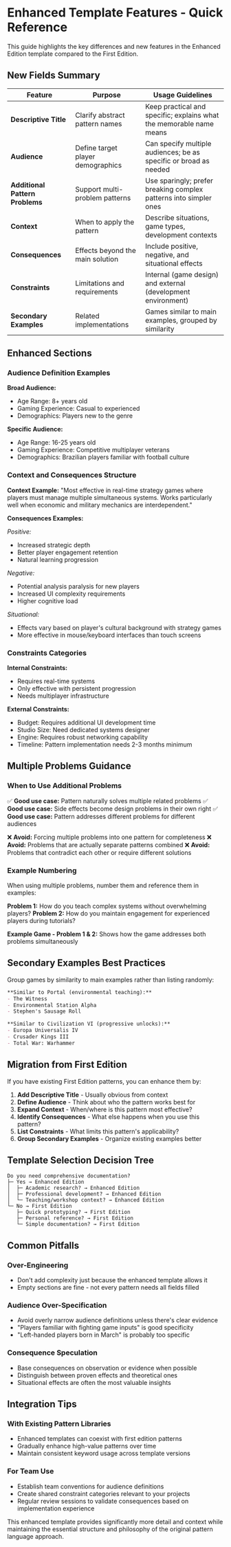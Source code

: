 # Enhanced Template Features - Quick Reference

This guide highlights the key differences and new features in the Enhanced Edition template compared to the First Edition.

## New Fields Summary

| Feature | Purpose | Usage Guidelines |
|---------|---------|------------------|
| **Descriptive Title** | Clarify abstract pattern names | Keep practical and specific; explains what the memorable name means |
| **Audience** | Define target player demographics | Can specify multiple audiences; be as specific or broad as needed |
| **Additional Pattern Problems** | Support multi-problem patterns | Use sparingly; prefer breaking complex patterns into simpler ones |
| **Context** | When to apply the pattern | Describe situations, game types, development contexts |
| **Consequences** | Effects beyond the main solution | Include positive, negative, and situational effects |
| **Constraints** | Limitations and requirements | Internal (game design) and external (development environment) |
| **Secondary Examples** | Related implementations | Games similar to main examples, grouped by similarity |

## Enhanced Sections

### Audience Definition Examples

**Broad Audience:**
- Age Range: 8+ years old
- Gaming Experience: Casual to experienced
- Demographics: Players new to the genre

**Specific Audience:**
- Age Range: 16-25 years old  
- Gaming Experience: Competitive multiplayer veterans
- Demographics: Brazilian players familiar with football culture

### Context and Consequences Structure

**Context Example:**
"Most effective in real-time strategy games where players must manage multiple simultaneous systems. Works particularly well when economic and military mechanics are interdependent."

**Consequences Examples:**

*Positive:*
- Increased strategic depth
- Better player engagement retention
- Natural learning progression

*Negative:*
- Potential analysis paralysis for new players
- Increased UI complexity requirements
- Higher cognitive load

*Situational:*
- Effects vary based on player's cultural background with strategy games
- More effective in mouse/keyboard interfaces than touch screens

### Constraints Categories

**Internal Constraints:**
- Requires real-time systems
- Only effective with persistent progression
- Needs multiplayer infrastructure

**External Constraints:**
- Budget: Requires additional UI development time
- Studio Size: Need dedicated systems designer  
- Engine: Requires robust networking capability
- Timeline: Pattern implementation needs 2-3 months minimum

## Multiple Problems Guidance

### When to Use Additional Problems
✅ **Good use case:** Pattern naturally solves multiple related problems
✅ **Good use case:** Side effects become design problems in their own right
✅ **Good use case:** Pattern addresses different problems for different audiences

❌ **Avoid:** Forcing multiple problems into one pattern for completeness
❌ **Avoid:** Problems that are actually separate patterns combined
❌ **Avoid:** Problems that contradict each other or require different solutions

### Example Numbering
When using multiple problems, number them and reference them in examples:

**Problem 1:** How do you teach complex systems without overwhelming players?
**Problem 2:** How do you maintain engagement for experienced players during tutorials?

**Example Game - Problem 1 & 2:** Shows how the game addresses both problems simultaneously

## Secondary Examples Best Practices

Group games by similarity to main examples rather than listing randomly:

```markdown
**Similar to Portal (environmental teaching):**
- The Witness
- Environmental Station Alpha
- Stephen's Sausage Roll

**Similar to Civilization VI (progressive unlocks):**
- Europa Universalis IV
- Crusader Kings III
- Total War: Warhammer
```

## Migration from First Edition

If you have existing First Edition patterns, you can enhance them by:

1. **Add Descriptive Title** - Usually obvious from context
2. **Define Audience** - Think about who the pattern works best for
3. **Expand Context** - When/where is this pattern most effective?
4. **Identify Consequences** - What else happens when you use this pattern?
5. **List Constraints** - What limits this pattern's applicability?
6. **Group Secondary Examples** - Organize existing examples better

## Template Selection Decision Tree

```
Do you need comprehensive documentation? 
├─ Yes → Enhanced Edition
│  ├─ Academic research? → Enhanced Edition
│  ├─ Professional development? → Enhanced Edition  
│  └─ Teaching/workshop context? → Enhanced Edition
└─ No → First Edition
   ├─ Quick prototyping? → First Edition
   ├─ Personal reference? → First Edition
   └─ Simple documentation? → First Edition
```

## Common Pitfalls

### Over-Engineering
- Don't add complexity just because the enhanced template allows it
- Empty sections are fine - not every pattern needs all fields filled

### Audience Over-Specification  
- Avoid overly narrow audience definitions unless there's clear evidence
- "Players familiar with fighting game inputs" is good specificity
- "Left-handed players born in March" is probably too specific

### Consequence Speculation
- Base consequences on observation or evidence when possible
- Distinguish between proven effects and theoretical ones
- Situational effects are often the most valuable insights

## Integration Tips

### With Existing Pattern Libraries
- Enhanced templates can coexist with first edition patterns
- Gradually enhance high-value patterns over time
- Maintain consistent keyword usage across template versions

### For Team Use
- Establish team conventions for audience definitions
- Create shared constraint categories relevant to your projects
- Regular review sessions to validate consequences based on implementation experience

This enhanced template provides significantly more detail and context while maintaining the essential structure and philosophy of the original pattern language approach.